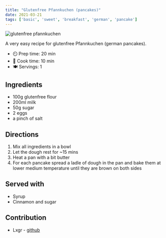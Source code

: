 ```yaml
---
title: "Glutenfree Pfannkuchen (pancakes)"
date: 2021-03-21
tags: ['basic', 'sweet', 'breakfast', 'german', 'pancake']
---
```


![glutenfree pfannkuchen](/pix/glutenfree-pfannkuchen.webp)

A very easy recipe for glutenfree Pfannkuchen (german pancakes).

- ⏲️ Prep time: 20 min
- 🍳 Cook time: 10 min
- 🍽️ Servings: 1

## Ingredients

- 100g glutenfree flour
- 200ml milk
- 50g sugar
- 2 eggs
- a pinch of salt

## Directions

1. Mix all ingredients in a bowl
2. Let the dough rest for ~15 mins
3. Heat a pan with a bit butter
4. For each pancake spread a ladle of dough in the pan and bake them at lower medium temperature until they are brown on both sides

## Served with

- Syrup
- Cinnamon and sugar

## Contribution

- Lxgr - [github](https://github.com/lxgr-linux)
